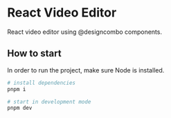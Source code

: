 # React Video Editor

React video editor using @designcombo components.

## How to start

In order to run the project, make sure Node is installed.

```sh
# install dependencies
pnpm i

# start in development mode
pnpm dev
```
